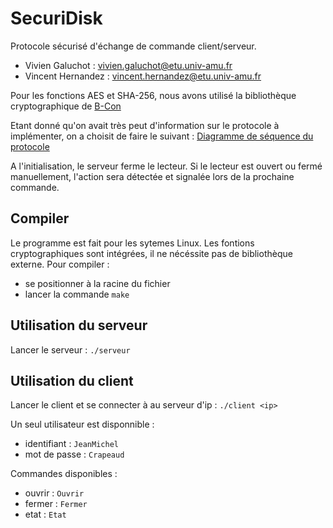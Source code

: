 # SecuriDisk
Protocole sécurisé d'échange de commande client/serveur.

* Vivien Galuchot : vivien.galuchot@etu.univ-amu.fr
* Vincent Hernandez : vincent.hernandez@etu.univ-amu.fr

Pour les fonctions AES et SHA-256, nous avons utilisé la bibliothèque cryptographique de [B-Con](https://github.com/B-Con/crypto-algorithms)

Etant donné qu'on avait très peut d'information sur le protocole à implémenter, on a choisit de faire le suivant :
[Diagramme de séquence du protocole](https://drive.google.com/file/d/0Bzk8Zprw1bI-TG5Sa0xjbTk0VFk/view?usp=sharing)

A l'initialisation, le serveur ferme le lecteur. Si le lecteur est ouvert ou fermé manuellement, l'action sera détectée et signalée lors de la prochaine commande.

## Compiler
Le programme est fait pour les sytemes Linux. Les fontions cryptographiques sont intégrées, il ne nécéssite pas de bibliothèque externe.
Pour compiler :
* se positionner à la racine du fichier
* lancer la commande `make`

## Utilisation du serveur
Lancer le serveur : `./serveur`

## Utilisation du client
Lancer le client et se connecter à au serveur d'ip <ip> : `./client <ip>`

Un seul utilisateur est disponnible :
* identifiant : `JeanMichel`
* mot de passe : `Crapeaud`

Commandes disponibles :
* ouvrir : `Ouvrir`
* fermer : `Fermer`
* etat : `Etat`
